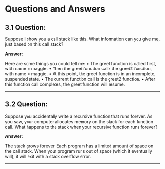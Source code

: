# Questions and Answers

## 3.1 Question:

Suppose I show you a call stack like this. What information can you 
give me, just based on this call stack?

**Answer:**

Here are some things you could tell me:
• The greet function is called first, with name = maggie.
• Then the greet function calls the greet2 function, with name = maggie.
• At this point, the greet function is in an incomplete, suspended state.
• The current function call is the greet2 function.
• After this function call completes, the greet function will resume.

---

## 3.2 Question:

Suppose you accidentally write a recursive function that runs forever. 
As you saw, your computer allocates memory on the stack for each 
function call. What happens to the stack when your recursive function runs 
forever?

**Answer:**

The stack grows forever. Each program has a limited amount of space on the 
call stack. When your program runs out of space (which it eventually will), it 
will exit with a stack overflow error.

---